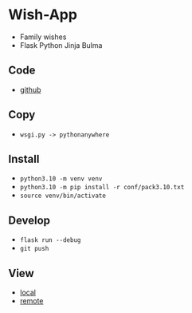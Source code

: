 # Wish-App
- Family wishes
- Flask Python Jinja Bulma

## Code
- [github](https://github.com/danmikes/flask.git)

## Copy
- `wsgi.py -> pythonanywhere`

## Install
- `python3.10 -m venv venv`
- `python3.10 -m pip install -r conf/pack3.10.txt`
- `source venv/bin/activate`

## Develop
- `flask run --debug`
- `git push`

## View
- [local](http://localhost:5000)
- [remote](https://dmikes.eu.pythonanywhere.com)
